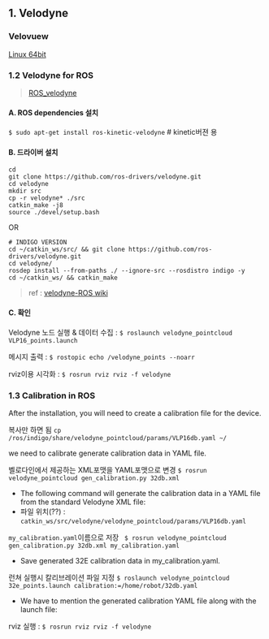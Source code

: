 ## 1. Velodyne


### Velovuew 

[Linux 64bit](http://www.paraview.org/paraview-downloads/download.php?submit=Download&version=v5.1&type=app&os=win32&downloadFile=VeloView-3.5.0-Linux-64bit.sh)

### 1.2 Velodyne for ROS  

> [ROS_velodyne](http://wiki.ros.org/velodyne)

#### A. ROS dependencies 설치 

`$ sudo apt-get install ros-kinetic-velodyne`  # kinetic버젼 용


#### B. 드라이버 설치 

```
cd 
git clone https://github.com/ros-drivers/velodyne.git
cd velodyne
mkdir src
cp -r velodyne* ./src
catkin_make -j8
source ./devel/setup.bash
```
OR 

```
# INDIGO VERSION
cd ~/catkin_ws/src/ && git clone https://github.com/ros-drivers/velodyne.git
cd velodyne/
rosdep install --from-paths ./ --ignore-src --rosdistro indigo -y
cd ~/catkin_ws/ && catkin_make
```

> ref : [velodyne-ROS wiki](http://wiki.ros.org/velodyne/Tutorials/Getting%20Started%20with%20the%20Velodyne%20VLP16)

#### C. 확인 

Velodyne 노드 실행 & 데이터 수집 : `$ roslaunch velodyne_pointcloud VLP16_points.launch`


메시지 출력 : `$ rostopic echo /velodyne_points --noarr`


rviz이용 시각화 : `$ rosrun rviz rviz -f velodyne`

### 1.3 Calibration in ROS

After the installation, you will need to create a calibration file for the device.

복사만 하면 됨 `cp /ros/indigo/share/velodyne_pointcloud/params/VLP16db.yaml ~/`




we need to calibrate generate calibration data in YAML file. 

벨로다인에서 제공하는 XML포맷을 YAML포맷으로 변경 `$ rosrun velodyne_pointcloud gen_calibration.py 32db.xml`
- The following command will generate the calibration data in a YAML file from the standard Velodyne XML file: 
- 파일 위치(??) : `catkin_ws/src/velodyne/velodyne_pointcloud/params/VLP16db.yaml`

`my_calibration.yaml`이름으로 저장 ` $ rosrun velodyne_pointcloud gen_calibration.py 32db.xml my_calibration.yaml`
- Save generated 32E calibration data in my_calibration.yaml.

런쳐 실행시 칼리브레이션 파일 지정  `$ roslaunch velodyne_pointcloud 32e_points.launch calibration:=/home/robot/32db.yaml`
- We have to mention the generated calibration YAML file along with the launch file:

rviz 실행 : `$ rosrun rviz rviz -f velodyne`


